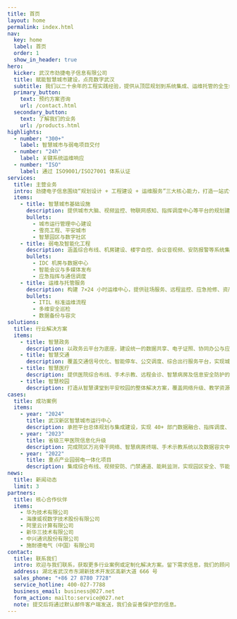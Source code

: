 ```yaml
---
title: 首页
layout: home
permalink: index.html
nav:
  key: home
  label: 首页
  order: 1
  show_in_header: true
hero:
  kicker: 武汉市劲捷电子信息有限公司
  title: 赋能智慧城市建设，点亮数字武汉
  subtitle: 我们以二十余年的工程实践经验，提供从顶层规划到系统集成、运维托管的全生命周期服务，帮助政府机关、园区、医院、教育与企业客户打造安全高效的数字化基础设施。
  primary_button:
    text: 预约方案咨询
    url: /contact.html
  secondary_button:
    text: 了解我们的业务
    url: /products.html
highlights:
  - number: "300+"
    label: 智慧城市与弱电项目交付
  - number: "24h"
    label: 关键系统运维响应
  - number: "ISO"
    label: 通过 ISO9001/ISO27001 体系认证
services:
  title: 主营业务
  intro: 劲捷电子信息围绕“规划设计 + 工程建设 + 运维服务”三大核心能力，打造一站式信息化交付体系。
  items:
    - title: 智慧城市基础设施
      description: 提供城市大脑、视频监控、物联网感知、指挥调度中心等平台的规划建设，帮助城市实现整体感知、联动指挥、智能研判。
      bullets:
        - 城市运行管理中心建设
        - 雪亮工程、平安城市
        - 智慧园区与数字社区
    - title: 弱电及智能化工程
      description: 涵盖综合布线、机房建设、楼宇自控、会议音视频、安防报警等系统集成，确保场馆、园区与楼宇安全稳定运行。
      bullets:
        - IDC 机房与数据中心
        - 智能会议与多媒体发布
        - 应急指挥与通信调度
    - title: 运维与托管服务
      description: 构建 7×24 小时运维中心，提供驻场服务、远程监控、应急抢修、资产盘点及升级改造，保障信息系统稳定可用。
      bullets:
        - ITIL 标准运维流程
        - 多维安全巡检
        - 数据备份与容灾
solutions:
  title: 行业解决方案
  items:
    - title: 智慧政务
      description: 以政务云平台为底座，建设统一的数据共享、电子证照、协同办公与应急指挥体系，助力数字政府提质增效。
    - title: 智慧交通
      description: 覆盖交通信号优化、智能停车、公交调度、综合出行服务平台，实现城市交通的可视化、智能化管控。
    - title: 智慧医疗
      description: 提供医院综合布线、手术示教、远程会诊、智慧病房及信息安全防护的一体化服务，构建以患者为中心的数字医院。
    - title: 智慧校园
      description: 打造从智慧课堂到平安校园的整体解决方案，覆盖网络升级、教学资源平台、校园卡及后勤管理系统。
cases:
  title: 成功案例
  items:
    - year: "2024"
      title: 武汉新区智慧城市运行中心
      description: 承担平台总体规划与集成建设，实现 40+ 部门数据融合、指挥调度、可视化决策，为城市治理提供实时支撑。
    - year: "2023"
      title: 省级三甲医院信息化升级
      description: 完成院区万兆骨干网络、智慧病房终端、手术示教系统以及数据容灾中心建设，保障关键业务连续运行。
    - year: "2022"
      title: 重点产业园弱电一体化项目
      description: 集成综合布线、视频安防、门禁通道、能耗监测，实现园区安全、节能与运营管理数字化。
news:
  title: 新闻动态
  limit: 3
partners:
  title: 核心合作伙伴
  items:
    - 华为技术有限公司
    - 海康威视数字技术股份有限公司
    - 阿里云计算有限公司
    - 新华三技术有限公司
    - 中兴通讯股份有限公司
    - 施耐德电气（中国）有限公司
contact:
  title: 联系我们
  intro: 欢迎与我们联系，获取更多行业案例或定制化解决方案。留下需求信息，我们的顾问将在 1 个工作日内与您对接。
  address: 湖北省武汉市东湖新技术开发区高新大道 666 号
  sales_phone: "+86 27 8780 7728"
  service_hotline: 400-027-7788
  business_email: business@027.net
  form_action: mailto:service@027.net
  note: 提交后将通过默认邮件客户端发送，我们会妥善保护您的信息。
---
```

